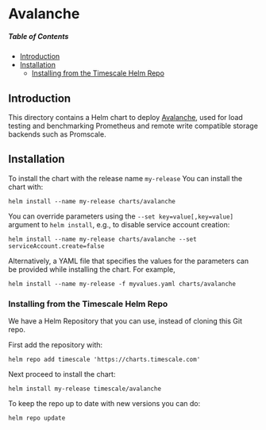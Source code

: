 <!---
This file and its contents are licensed under the Apache License 2.0.
Please see the included NOTICE for copyright information and LICENSE for a copy of the license.
-->

# Avalanche

##### Table of Contents
- [Introduction](#introduction)
- [Installation](#installation)
  - [Installing from the Timescale Helm Repo](#installing-from-the-timescale-helm-repo)

## Introduction
This directory contains a Helm chart to deploy [Avalanche](https://github.com/prometheus-community/avalanche),
used for load testing and benchmarking Prometheus and remote write compatible storage backends such as Promscale.

## Installation

To install the chart with the release name `my-release` You can install the chart with:
```console
helm install --name my-release charts/avalanche
```

You can override parameters using the `--set key=value[,key=value]` argument to `helm install`,
e.g., to disable service account creation:

```console
helm install --name my-release charts/avalanche --set serviceAccount.create=false
```

Alternatively, a YAML file that specifies the values for the parameters can be provided while installing the chart. For example,
```console
helm install --name my-release -f myvalues.yaml charts/avalanche
```

### Installing from the Timescale Helm Repo

We have a Helm Repository that you can use, instead of cloning this Git repo. 

First add the repository with:
```console
helm repo add timescale 'https://charts.timescale.com'
```

Next proceed to install the chart:

```console
helm install my-release timescale/avalanche
```

To keep the repo up to date with new versions you can do:
```console
helm repo update
```
